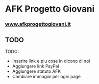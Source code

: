 # AFK Progetto Giovani
### www.afkprogettogiovani.it

## TODO
TODO:
- Inserire link e piu cose in dicono di noi
- Aggiungere link PayPal
- Aggiungere statuto AFK
- Cambiare immagini per ogni page <Title /> (le scelgo io)
- Rendere video nell'hero più performante: https://blog.logrocket.com/optimizing-video-backgrounds-css-javascript/#making-video-backgrounds-performant
- Ottimizzare tutti i video (anche quello di amici sostenitori, riducendolo, lazy loading, trasformandolo in webm...)
- Far funzionare autoplay su iOS

DONE:
- Rendere il link nella nav della pagina attuale rosa
- Creare delle variabili CSS per tutti i padding, font size, color ecc.
- Impostare bene la tipografia nel layout, regolare line-height, margin, padding ecc., ci dovrà (purtroppo) molto probabilmente essere h1 poi h2 poi h3 ecc.
- Impostare cose usate ovunque nel layout, tipo img: max-width 100%
- Negli elenchi a punti tipo I NOSTRI OBIETTIVI e event-card, rendere la roba icona-lista un componente e farlo meglio
- Controllare tutte le pagine
- Controllare tutti i componenti:
    X BulletPoint
    X Button
    X ButtonLink
    X CitationCard
    X ContactInfo
    X EventCard
    X Footer
    X Header
    X Hero
    X PageTitle
    X PastEventCard
- Lavorare al modale per EventCard
- Nei pulsanti, fare in modo che si possa personalizzare l'icona usando class fa ecc. come nei bulletpoint, magari mettere predefinita nei props la freccia a destra
- Inserire delle immagini al posto dei placeholder, anche la stessa immagine a caso, per vedere se funziona tutto correttamente
- Ricontrollare tutte le pagine e tutti i componenti e ottimizzarli per mobile/desktop
- Controllare robe inutilizzate negli import ecc.
- Scegliere un valore giusto per @media screen and (min-width: 1000px) ovvero il breakpoint mobile/desktop

